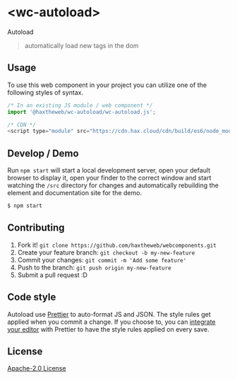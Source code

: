# &lt;wc-autoload&gt;

Autoload
> automatically load new tags in the dom

## Usage
To use this web component in your project you can utilize one of the following styles of syntax.

```js
/* In an existing JS module / web component */
import '@haxtheweb/wc-autoload/wc-autoload.js';

/* CDN */
<script type="module" src="https://cdn.hax.cloud/cdn/build/es6/node_modules/@haxtheweb/wc-autoload/wc-autoload.js"></script>
```

## Develop / Demo
Run `npm start` will start a local development server, open your default browser to display it, open your finder to the correct window and start watching the `/src` directory for changes and automatically rebuilding the element and documentation site for the demo.
```bash
$ npm start
```


## Contributing

1. Fork it! `git clone https://github.com/haxtheweb/webcomponents.git`
2. Create your feature branch: `git checkout -b my-new-feature`
3. Commit your changes: `git commit -m 'Add some feature'`
4. Push to the branch: `git push origin my-new-feature`
5. Submit a pull request :D

## Code style

Autoload  use [Prettier][prettier] to auto-format JS and JSON.  The style rules get applied when you commit a change.  If you choose to, you can [integrate your editor][prettier-ed] with Prettier to have the style rules applied on every save.

[prettier]: https://github.com/prettier/prettier/
[prettier-ed]: https://github.com/prettier/prettier/#editor-integration
[polyserve]: https://github.com/Polymer/polyserve
[web-component-tester]: https://github.com/Polymer/web-component-tester

## License
[Apache-2.0 License](http://opensource.org/licenses/Apache-2.0)